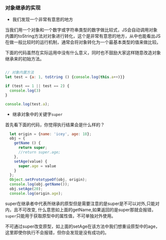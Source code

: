 ### 对象继承的实现

* 我们发现一个非常有意思的地方

当我们用一个对象和一个数字或字符串类型的数字做比较式，JS会自动调用对象内置的toString方法对对象进行转化，这个是非常有意思的地方，从中也能看出JS在做一般比较时的运行机制，通常会将对象转化为一个最基本类型的值来做比较。

下面的代码虽然在实际运用中没有什么意义，同时也不鼓励大家这样随意改造对象继承来的初始方法。

```javascript

// 对象内置方法
let test = {a: 1, toString () {console.log(this.a++)}}

if (test == 1 || test == 2) {
  console.log(3)
}

console.log(test.a);

```

* 继承对象中的关键字`super`

首先看下面的代码，你觉得执行结果会是什么样的？

```javascript
  let origin = {name: 'icey', age: 18};
  obj = {
    getName () {
      return super;
      //return super.age;
    },
    setAge(value) {
      super.age = value
    }
  };
  Object.setPrototypeOf(obj, origin);
  console.log(obj.getName());
  obj.setAge(20);
  console.log(origin.age);
```

super在继承者中代表所继承的原型但是需要注意的是super是不可以对外,只能对内，且不可改变,
什么意思如上面的getName,如果返回的是super那就会报错，`super`只能用于获取原型中的属性值，不可单独对外使用。

不可通过super改变原型，如上面的setAge在该方法中我们想重设原型中的age，这里即使你执行不会报错，但你会发现是没有成功的。